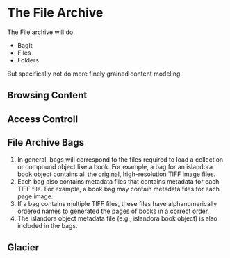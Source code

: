 # The File Archive


The File archive will do 
* BagIt
* Files
* Folders

But specifically not do more finely grained content modeling. 

## Browsing Content

## Access Controll

## File Archive Bags
1. In general, bags will correspond to the files required to load a collection or compound object like a book. For example, a bag for an islandora book object contains all the original, high-resolution TIFF image files.
1. Each bag also contains metadata files that contains  metadata  for each TIFF file. For example, a book bag may contain metadata files for each page image.
1. If a bag contains multiple TIFF files, these files have alphanumerically ordered names to generated the pages of books in a correct order. 
1. The islandora object metadata file (e.g., islandora book object) is also included in the bags.


## Glacier
